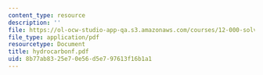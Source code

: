 ```yaml
---
content_type: resource
description: ''
file: https://ol-ocw-studio-app-qa.s3.amazonaws.com/courses/12-000-solving-complex-problems-fall-2003/8b77ab8325e70e56d5e797613f16b1a1_hydrocarbonf.pdf
file_type: application/pdf
resourcetype: Document
title: hydrocarbonf.pdf
uid: 8b77ab83-25e7-0e56-d5e7-97613f16b1a1
---
```

